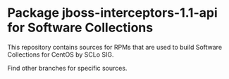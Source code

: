 # Package jboss-interceptors-1.1-api for Software Collections

This repository contains sources for RPMs that are used
to build Software Collections for CentOS by SCLo SIG.

Find other branches for specific sources.
